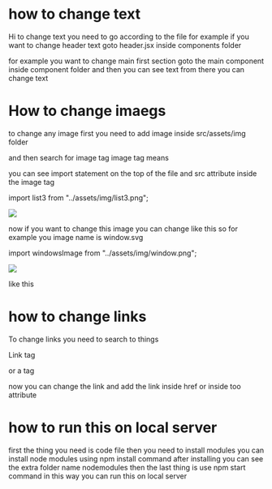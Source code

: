 # how to change text
Hi to change text you need to go according to the file for example if you want to change header text goto header.jsx inside components folder

for example you want to change main first section goto the main component inside component folder and then you can see text from there you can change text

# How to change imaegs
to change any image first you need to add image inside src/assets/img folder

and then search for image tag image tag means

you can see import statement on the top of the file and src attribute inside the image tag

import list3 from "../assets/img/list3.png";


<img src={list3} />

now if you want to change this image you can change like this so for example you image name is window.svg



import windowsImage from "../assets/img/window.png";

<img src={windowsImage} />



like this



# how to change links

To change links you need to search to things

Link tag
<Link to="/"></Link>
or a tag
<a href="/"></a>


now you can change the link and add the link inside href or inside too attribute

# how to run this on local server
first the thing you need is code file
then you need to install modules
you can install node modules using npm install command
after installing you can see the extra folder name nodemodules
then the last thing is use npm start command
in this way you can run this on local server
